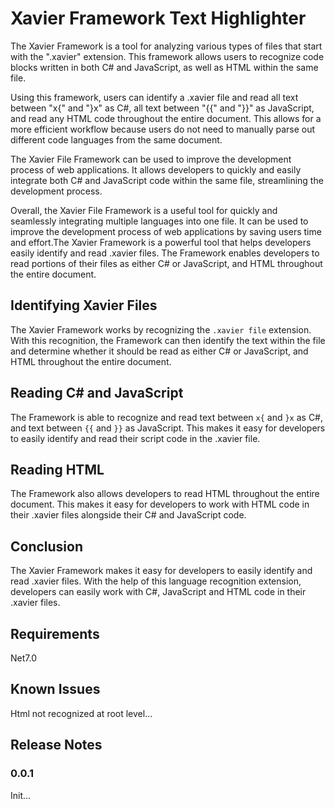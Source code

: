 # Xavier Framework Text Highlighter

The Xavier Framework is a tool for analyzing various types of files that start with the ".xavier" extension. This framework allows users to recognize code blocks written in both C# and JavaScript, as well as HTML within the same file.

Using this framework, users can identify a .xavier file and read all text between "x{" and "}x" as C#, all text between "{{" and "}}" as JavaScript, and read any HTML code throughout the entire document. This allows for a more efficient workflow because users do not need to manually parse out different code languages from the same document.

The Xavier File Framework can be used to improve the development process of web applications. It allows developers to quickly and easily integrate both C# and JavaScript code within the same file, streamlining the development process.

Overall, the Xavier File Framework is a useful tool for quickly and seamlessly integrating multiple languages into one file. It can be used to improve the development process of web applications by saving users time and effort.The Xavier Framework is a powerful tool that helps developers easily identify and read .xavier files. The Framework enables developers to read portions of their files as either C# or JavaScript, and HTML throughout the entire document.

## Identifying Xavier Files

The Xavier Framework works by recognizing the `.xavier file` extension. With this recognition, the Framework can then identify the text within the file and determine whether it should be read as either C# or JavaScript, and HTML throughout the entire document.

## Reading C# and JavaScript

The Framework is able to recognize and read text between `x{` and `}x` as C#, and text between `{{` and `}}` as JavaScript. This makes it easy for developers to easily identify and read their script code in the .xavier file.

## Reading HTML

The Framework also allows developers to read HTML throughout the entire document. This makes it easy for developers to work with HTML code in their .xavier files alongside their C# and JavaScript code.

## Conclusion

The Xavier Framework makes it easy for developers to easily identify and read .xavier files. With the help of this language recognition extension, developers can easily work with C#, JavaScript and HTML code in their .xavier files.

## Requirements

Net7.0

## Known Issues

Html not recognized at root level...

## Release Notes

### 0.0.1

Init...
